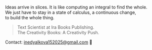 Ideas arrive in slices. It is like computing an integral to find the whole.\
We just have to stay in a state of calculus, a continuous change,\
to build the whole thing.
</p>


> Text Scientist at Ira Books Publishing.\
> The Creativity Books: A Creativity Push.

Contact: inedyalkova152025@gmail.com 📨
